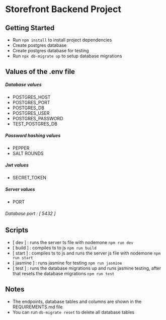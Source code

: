 # Storefront Backend Project

## Getting Started

- Run `npm install` to install project dependencies
- Create postgres database
- Create postgres database for testing
- Run `npx db-migrate up` to setup database migrations

## Values of the .env file

##### Database values

- POSTGRES_HOST
- POSTGRES_PORT
- POSTGRES_DB
- POSTGRES_USER
- POSTGRES_PASSWORD
- TEST_POSTGRES_DB

##### Password hashing values

- PEPPER
- SALT ROUNDS

##### Jwt values

- SECRET_TOKEN

##### Server values

- PORT

###### Database port : [ 5432 ]

## Scripts

- [ dev ] : runs the server ts file with nodemone `npm run dev`
- [ build ] : compiles ts to js `npm run build`
- [ start ] : compiles ts to js and runs the server js file with nodemone `npm run start`
- [ jasmine ] : runs jasmine for testing `npm run jasmine`
- [ test ] : runs the database migrations up and runs jasmine testing, after that resets the database migrations `npm run test`

## Notes

- The endpoints, database tables and columns are shown in the REQUIREMENTS.md file
- You can run `db-migrate reset` to delete all database tables
